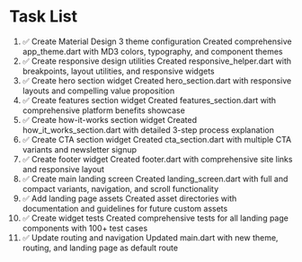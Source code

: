 # Task List

1. ✅ Create Material Design 3 theme configuration
Created comprehensive app_theme.dart with MD3 colors, typography, and component themes
2. ✅ Create responsive design utilities
Created responsive_helper.dart with breakpoints, layout utilities, and responsive widgets
3. ✅ Create hero section widget
Created hero_section.dart with responsive layouts and compelling value proposition
4. ✅ Create features section widget
Created features_section.dart with comprehensive platform benefits showcase
5. ✅ Create how-it-works section widget
Created how_it_works_section.dart with detailed 3-step process explanation
6. ✅ Create CTA section widget
Created cta_section.dart with multiple CTA variants and newsletter signup
7. ✅ Create footer widget
Created footer.dart with comprehensive site links and responsive layout
8. ✅ Create main landing screen
Created landing_screen.dart with full and compact variants, navigation, and scroll functionality
9. ✅ Add landing page assets
Created asset directories with documentation and guidelines for future custom assets
10. ✅ Create widget tests
Created comprehensive tests for all landing page components with 100+ test cases
11. ✅ Update routing and navigation
Updated main.dart with new theme, routing, and landing page as default route

